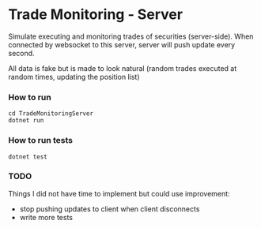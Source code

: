 # Trade Monitoring - Server

Simulate executing and monitoring trades of securities (server-side). When connected by websocket to this server, server will push update every second.

All data is fake but is made to look natural (random trades executed at random times, updating the position list)

### How to run

```
cd TradeMonitoringServer
dotnet run
```

### How to run tests
```
dotnet test
```

### TODO
Things I did not have time to implement but could use improvement:
- stop pushing updates to client when client disconnects
- write more tests